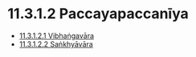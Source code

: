 

# 11.3.1.2 Paccayapaccanīya

* [11.3.1.2.1 Vibhaṅgavāra](11.3.1.2/11.3.1.2.1.md)
* [11.3.1.2.2 Saṅkhyāvāra](11.3.1.2/11.3.1.2.2.md)



